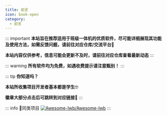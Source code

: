 ```yaml
---
title: 前言
icon: book-open
category:
  - 前言
---
```


::: important
**本站旨在推荐适用于班级一体机的优质软件，尽可能详细展现其功能及使用方法，如需反馈问题，请前往对应仓库/交流平台**🔗

**本站内容仅供参考，信息可能会更新不及时，请前往对应仓库查看最新动态**
:::

::: warning
**所有软件均为免费，如遇收费提示请注意甄别！**
:::

::: tip
**你知道吗？**

**本站所收集项目开发者基本都是学生**🤓

**徽章大部分点击后可跳转到对应链接**🔗
:::

::: info 👋同类项目
[![Awesome-Iwb/Awesome-Iwb](https://github-readme-stats.vercel.app/api/pin/?username=Awesome-Iwb&repo=Awesome-Iwb&show_owner=true)](https://github.com/Awesome-Iwb/Awesome-Iwb)
:::